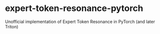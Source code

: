 # expert-token-resonance-pytorch
Unofficial implementation of Expert Token Resonance in PyTorch (and later Triton)
